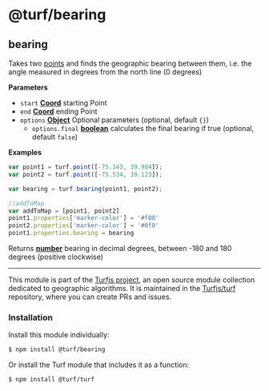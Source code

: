 # @turf/bearing

<!-- Generated by documentation.js. Update this documentation by updating the source code. -->

## bearing

Takes two [points](https://tools.ietf.org/html/rfc7946#section-3.1.2) and finds the geographic bearing between them,
i.e. the angle measured in degrees from the north line (0 degrees)

**Parameters**

-   `start` **[Coord](https://tools.ietf.org/html/rfc7946#section-3.1.1)** starting Point
-   `end` **[Coord](https://tools.ietf.org/html/rfc7946#section-3.1.1)** ending Point
-   `options` **[Object](https://developer.mozilla.org/en-US/docs/Web/JavaScript/Reference/Global_Objects/Object)** Optional parameters (optional, default `{}`)
    -   `options.final` **[boolean](https://developer.mozilla.org/en-US/docs/Web/JavaScript/Reference/Global_Objects/Boolean)** calculates the final bearing if true (optional, default `false`)

**Examples**

```javascript
var point1 = turf.point([-75.343, 39.984]);
var point2 = turf.point([-75.534, 39.123]);

var bearing = turf.bearing(point1, point2);

//addToMap
var addToMap = [point1, point2]
point1.properties['marker-color'] = '#f00'
point2.properties['marker-color'] = '#0f0'
point1.properties.bearing = bearing
```

Returns **[number](https://developer.mozilla.org/en-US/docs/Web/JavaScript/Reference/Global_Objects/Number)** bearing in decimal degrees, between -180 and 180 degrees (positive clockwise)

<!-- This file is automatically generated. Please don't edit it directly:
if you find an error, edit the source file (likely index.js), and re-run
./scripts/generate-readmes in the turf project. -->

---

This module is part of the [Turfjs project](http://turfjs.org/), an open source
module collection dedicated to geographic algorithms. It is maintained in the
[Turfjs/turf](https://github.com/Turfjs/turf) repository, where you can create
PRs and issues.

### Installation

Install this module individually:

```sh
$ npm install @turf/bearing
```

Or install the Turf module that includes it as a function:

```sh
$ npm install @turf/turf
```
